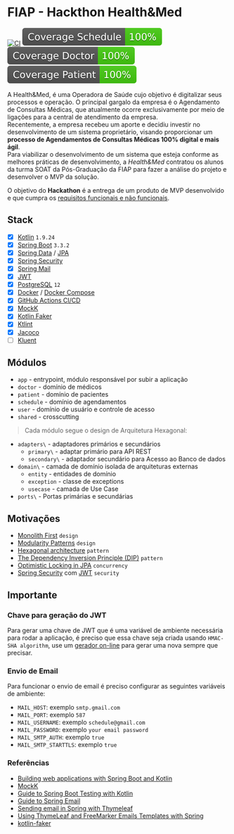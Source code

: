 # FIAP - Hackthon Health&Med

[![CI](https://github.com/fabianogoes/fiap-hackthon-health-med/actions/workflows/ci.yml/badge.svg)](https://github.com/fabianogoes/fiap-hackthon-health-med/actions/workflows/ci.yml)
[![Coverage Schedule](.github/badges/jacoco-schedule.svg)](https://github.com/fabianogoes/fiap-hackthon-health-med/actions/workflows/ci.yml)
[![Coverage Doctor](.github/badges/jacoco-doctor.svg)](https://github.com/fabianogoes/fiap-hackthon-health-med/actions/workflows/ci.yml)
[![Coverage Patient](.github/badges/jacoco-patient.svg)](https://github.com/fabianogoes/fiap-hackthon-health-med/actions/workflows/ci.yml)

A Health&Med, é uma Operadora de Saúde cujo objetivo é digitalizar seus processos e operação. O principal gargalo da empresa é o Agendamento de Consultas Médicas, que atualmente ocorre exclusivamente por meio de ligações para a central de atendimento da empresa.   
Recentemente, a empresa recebeu um aporte e decidiu investir no desenvolvimento de um sistema proprietário, visando proporcionar um **processo de Agendamentos de Consultas Médicas 100% digital e mais ágil**.   
Para viabilizar o desenvolvimento de um sistema que esteja conforme as melhores práticas de desenvolvimento, a _Health&Med_ contratou os alunos da turma SOAT da Pós-Graduação da FIAP para fazer a análise do projeto e desenvolver o MVP da solução.   

O objetivo do **Hackathon** é a entrega de um produto de MVP desenvolvido e que cumpra os [requisitos funcionais e não funcionais](./Requisitos.md).


## Stack

- [x] [Kotlin](https://kotlinlang.org/) `1.9.24`
- [x] [Spring Boot](https://spring.io/projects/spring-boot) `3.3.2`
- [x] [Spring Data](https://spring.io/projects/spring-data) / [JPA](https://jakarta.ee/specifications/persistence/2.2/apidocs/)
- [x] [Spring Security](https://spring.io/projects/spring-security)
- [x] [Spring Mail](https://docs.spring.io/spring-framework/reference/integration/email.html)
- [x] [JWT](https://jwt.io/)
- [x] [PostgreSQL](https://www.postgresql.org/docs/12/index.html) `12`
- [x] [Docker](https://docs.docker.com/get-started/get-docker/) / [Docker Compose](https://docs.docker.com/compose/)
- [x] [GitHub Actions CI/CD](https://docs.github.com/pt/actions)
- [x] [MockK](https://mockk.io/)
- [x] [Kotlin Faker](https://serpro69.github.io/kotlin-faker/)
- [x] [Ktlint](https://github.com/pinterest/ktlint)
- [x] [Jacoco](https://docs.gradle.org/current/userguide/jacoco_plugin.html)
- [ ] [Kluent](https://markusamshove.github.io/Kluent/)

## Módulos

- `app` - entrypoint, módulo responsável por subir a aplicação
- `doctor` - domínio de médicos
- `patient` - domínio de pacientes
- `schedule` - domínio de agendamentos
- `user` - domínio de usuário e controle de acesso
- `shared` - crosscutting 

> Cada módulo segue o design de Arquitetura Hexagonal:

- `adapters\` - adaptadores primários e secundários
  - `primary\` - adaptar primário para API REST
  - `secondary\` - adaptador secundário para Acesso ao Banco de dados
- `domain\` - camada de domínio isolada de arquiteturas externas
  - `entity` - entidades de domínio
  - `exception` - classe de exceptions
  - `usecase` - camada de Use Case 
- `ports\` - Portas primárias e secundárias

## Motivações

- [Monolith First](https://martinfowler.com/bliki/MonolithFirst.html) `design`
- [Modularity Patterns](https://martinfowler.com/articles/refactoring-dependencies.html) `design`
- [Hexagonal architecture](https://alistair.cockburn.us/hexagonal-architecture/) `pattern`
- [The Dependency Inversion Principle (DIP)](https://martinfowler.com/articles/dipInTheWild.html) `pattern`
- [Optimistic Locking in JPA](https://www.baeldung.com/jpa-optimistic-locking)  `concurrency`
- [Spring Security](https://spring.io/projects/spring-security) com [JWT](https://jwt.io/) `security`


## Importante 

### Chave para geração do JWT

Para gerar uma chave de JWT que é uma variável de ambiente necessária para rodar a aplicação,
é preciso que essa chave seja criada usando `HMAC-SHA algorithm`, 
use um [gerador on-line](https://www.freeformatter.com/hmac-generator.html#before-output) para gerar uma nova sempre que precisar.

### Envio de Email

Para funcionar o envio de email é preciso configurar as seguintes variáveis de ambiente:

- `MAIL_HOST`: exemplo `smtp.gmail.com`
- `MAIL_PORT`: exemplo `587`
- `MAIL_USERNAME`: exemplo `schedule@gmail.com`
- `MAIL_PASSWORD`: exemplo `your email password`
- `MAIL_SMTP_AUTH`: exemplo `true`
- `MAIL_SMTP_STARTTLS`: exemplo `true`

### Referências

- [Building web applications with Spring Boot and Kotlin](https://spring.io/guides/tutorials/spring-boot-kotlin)
- [MockK](https://mockk.io/)
- [Guide to Spring Boot Testing with Kotlin](https://www.baeldung.com/kotlin/spring-boot-testing)
- [Guide to Spring Email](https://www.baeldung.com/spring-email)
- [Sending email in Spring with Thymeleaf](https://www.thymeleaf.org/doc/articles/springmail.html)
- [Using ThymeLeaf and FreeMarker Emails Templates with Spring](https://www.baeldung.com/spring-email-templates)
- [kotlin-faker](https://serpro69.github.io/kotlin-faker/)
